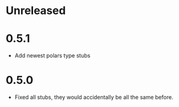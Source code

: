 
# Unreleased
# 0.5.1
- Add newest polars type stubs

# 0.5.0
- Fixed all stubs, they would accidentally be all the same before.
